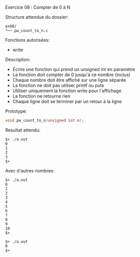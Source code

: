 Exercice 08 : Compter de 0 à N

Structure attendue du dossier:

```
ex08/
└── pw_count_to_n.c
```

Fonctions autorisées:

- write

Description:

- Écrire une fonction qui prend un unsigned int en paramètre
- La fonction doit compter de 0 jusqu'à ce nombre (inclus)
- Chaque nombre doit être affiché sur une ligne séparée
- La fonction ne doit pas utiliser printf ou puts
- Utiliser uniquement la fonction write pour l'affichage
- La fonction ne retourne rien
- Chaque ligne doit se terminer par un retour à la ligne

Prototype:

```c
void pw_count_to_n(unsigned int n);
```

Resultat attendu:

```
$> ./a.out
0
1
2
3
$>
```

Avec d'autres nombres:

```
$> ./a.out
0
1
2
3
4
5
6
7
8
9
10
$>
```

```
$> ./a.out
0
$>
```
